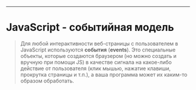 ---

# JavaScript - событийная модель

> Для любой интерактивности веб-страницы с пользователем в JavaScript используются **события** (**events**). Это специальные объекты, которые создаются браузером (но можно создать и вручную при помощи JS) в качестве сигнала на какое-либо действие от пользователя (клик мышью, нажатие клавиши, прокрутка страницы и т.п.), а ваша программа может их каким-то образом обработать.